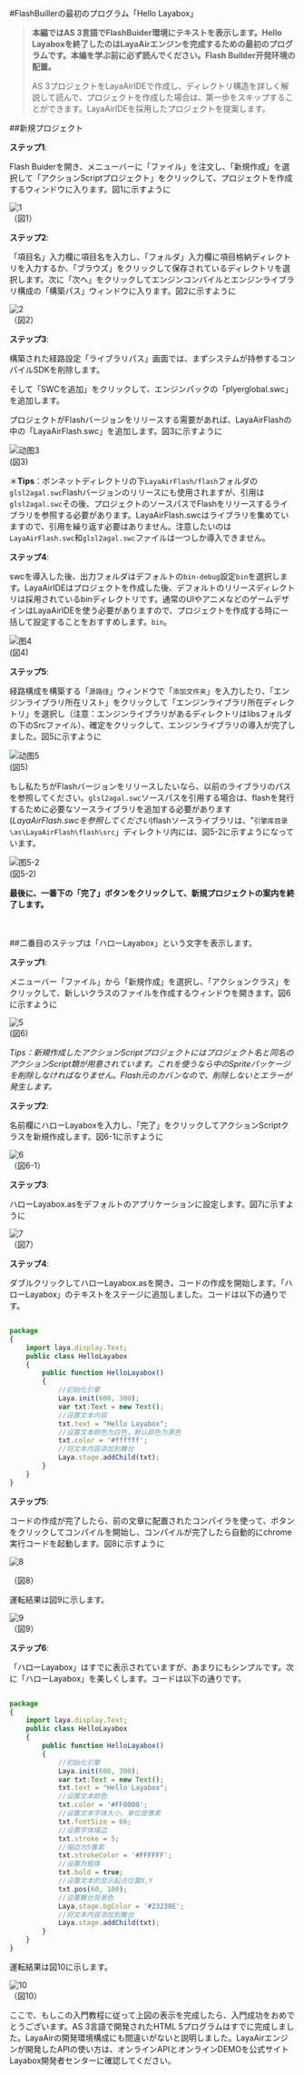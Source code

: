#FlashBuillerの最初のプログラム「Hello Layabox」

>**本編ではAS 3言語でFlashBuider環境にテキストを表示します。Hello Layaboxを終了したのはLayaAirエンジンを完成するための最初のプログラムです。本编を学ぶ前に必ず読んでください。Flash Builder开発环境の配置。**
>
>AS 3プロジェクトをLayaAirIDEで作成し、ディレクトリ構造を詳しく解説して読んで、プロジェクトを作成した場合は、第一歩をスキップすることができます。LayaAirIDEを採用したプロジェクトを提案します。
>



##新規プロジェクト

**ステップ1**:

Flash Buiderを開き、メニューバーに「ファイル」を注文し、「新規作成」を選択して「アクションScriptプロジェクト」をクリックして、プロジェクトを作成するウィンドウに入ります。図1に示すように

![1](img/1.jpg)<br/>
（図1）



**ステップ2**:

「項目名」入力欄に項目名を入力し、「フォルダ」入力欄に項目格納ディレクトリを入力するか、「ブラウズ」をクリックして保存されているディレクトリを選択します。次に「次へ」をクリックしてエンジンコンパイルとエンジンライブラリ構成の「構築パス」ウィンドウに入ります。図2に示すように

![2](img/2.jpg)<br/>
（図2）



**ステップ3**:

構築された経路設定「ライブラリパス」画面では、まずシステムが持参するコンパイルSDKを削除します。

そして「SWCを追加」をクリックして、エンジンパックの「plyerglobal.swc」を追加します。

プロジェクトがFlashバージョンをリリースする需要があれば、LayaAirFlashの中の「LayaAirFlash.swc」を追加します。図3に示すように

![动图3](img/3.gif)<br/>(図3)



＊**Tips**：ボンネットディレクトリの下`LayaAirFlash/flash`フォルダの`glsl2agal.swc`Flashバージョンのリリースにも使用されますが、引用は`glsl2agal.swc`その後、プロジェクトのソースパスでFlashをリリースするライブラリを参照する必要があります。LayaAirFlash.swcはライブラリを集めていますので、引用を繰り返す必要はありません。注意したいのは`LayaAirFlash.swc`和`glsl2agal.swc`ファイルは一つしか導入できません。



**ステップ4**:

swcを導入した後、出力フォルダはデフォルトの`bin-debug`設定`bin`を選択します。LayaAirIDEはプロジェクトを作成した後、デフォルトのリリースディレクトリは採用されているbinディレクトリです。通常のUIやアニメなどのゲームデザインはLayaAirIDEを使う必要がありますので、プロジェクトを作成する時に一括して設定することをおすすめします。`bin`。

![图4](img/4.png)<br/>(図4)



**ステップ5**:

経路構成を構築する「`源路径`」ウィンドウで「`添加文件夹`」を入力したり、「エンジンライブラリ所在リスト」をクリックして「エンジンライブラリ所在ディレクトリ」を選択し（注意：エンジンライブラリがあるディレクトリはlibsフォルダの下のSrcファイル）、確定をクリックして、エンジンライブラリの導入が完了しました。図5に示すように

![动图5](img/5.gif)<br/>(図5)

もし私たちがFlashバージョンをリリースしたいなら、以前のライブラリのパスを参照してください。`glsl2agal.swc`ソースパスを引用する場合は、flashを発行するために必要なソースライブラリを追加する必要があります(*LayaAirFlash.swcを参照してください*)flashソースライブラリは、"`引擎库目录\as\LayaAirFlash\flash\src`」ディレクトリ内には、図5-2に示すようになっています。

![图5-2](img/5-2.png)<br/>(図5-2)



**最後に、一番下の「完了」ボタンをクリックして、新規プロジェクトの案内を終了します。**

　　



##二番目のステップは「ハローLayabox」という文字を表示します。

**ステップ1**:

メニューバー「ファイル」から「新規作成」を選択し、「アクションクラス」をクリックして、新しいクラスのファイルを作成するウィンドウを開きます。図6に示すように

![5](img/5.jpg)<br/>(図6)



*Tips：新規作成したアクションScriptプロジェクトにはプロジェクト名と同名のアクションScript類が用意されています。これを使うなら中のSpriteパッケージを削除しなければなりません。Flash元のカバンなので、削除しないとエラーが発生します。*



**ステップ2**:

名前欄にハローLayaboxを入力し、「完了」をクリックしてアクションScriptクラスを新規作成します。図6-1に示すように

![6](img/6.jpg)<br/>
（図6-1）



**ステップ3**:

ハローLayabox.asをデフォルトのアプリケーションに設定します。図7に示すように

![7](img/7.jpg)<br/>
（図7）



**ステップ4**:

ダブルクリックしてハローLayabox.asを開き、コードの作成を開始します。「ハローLayabox」のテキストをステージに追加しました。コードは以下の通りです。


```typescript

package
{
	import laya.display.Text;
	public class HelloLayabox
	{
		public function HelloLayabox()
		{
			//初始化引擎
			Laya.init(600, 300);
			var txt:Text = new Text();
			//设置文本内容
			txt.text = "Hello Layabox";
			//设置文本颜色为白色，默认颜色为黑色
			txt.color = '#ffffff';
			//将文本内容添加到舞台 
			Laya.stage.addChild(txt);
		}
	}
}
```




**ステップ5**:

コードの作成が完了したら、前の文章に配置されたコンパイラを使って、ボタンをクリックしてコンパイルを開始し、コンパイルが完了したら自動的にchrome実行コードを起動します。図8に示すように

![8](img/8.jpg)<br/>

（図8）


運転結果は図9に示します。

![9](img/9.jpg)<br/>
（図9）



**ステップ6**:

「ハローLayabox」はすでに表示されていますが、あまりにもシンプルです。次に「ハローLayabox」を美しくします。コードは以下の通りです。


```typescript

package
{
	import laya.display.Text;
	public class HelloLayabox
	{
		public function HelloLayabox()
		{
			//初始化引擎
			Laya.init(600, 300);
			var txt:Text = new Text();
			txt.text = "Hello Layabox";
			//设置文本颜色   
			txt.color = '#FF0000';
			//设置文本字体大小，单位是像素   
			txt.fontSize = 66;
			//设置字体描边   
			txt.stroke = 5;
			//描边为5像素   
			txt.strokeColor = '#FFFFFF';
			//设置为粗体   
			txt.bold = true;
			//设置文本的显示起点位置X,Y   
			txt.pos(60, 100);
			//设置舞台背景色   
			Laya.stage.bgColor = '#23238E';
			//将文本内容添加到舞台   
			Laya.stage.addChild(txt);
		}
	}
}
```




運転結果は図10に示します。

![10](img/10.jpg)<br/>
（図10）



ここで、もしこの入門教程に従って上図の表示を完成したら、入門成功をおめでとうございます。AS 3言語で開発されたHTML 5プログラムはすでに完成しました。LayaAirの開発環境構成にも間違いがないと説明しました。LayaAirエンジンが開発したAPIの使い方は、オンラインAPIとオンラインDEMOを公式サイトLayabox開発者センターに確認してください。